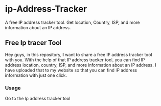 # ip-Address-Tracker
A free IP address tracker tool. Get location, Country, ISP, and more information about an IP address.
## Free Ip tracer Tool
Hey guys, in this repository, I want to share a free IP address tracker tool with you. With the help of that IP address tracker tool, you can find IP address location, country, ISP, and more information about an IP address. I have uploaded that to my website so that you can find IP address information with just one click. 
### Usage
Go to the Ip address tracker tool
